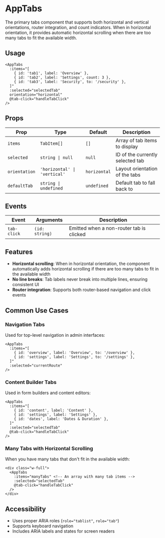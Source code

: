 # AppTabs

The primary tabs component that supports both horizontal and vertical orientations, router integration, and count indicators. When in horizontal orientation, it provides automatic horizontal scrolling when there are too many tabs to fit the available width.

## Usage

```vue
<AppTabs
  :items="[
    { id: 'tab1', label: 'Overview' },
    { id: 'tab2', label: 'Settings', count: 3 },
    { id: 'tab3', label: 'Security', to: '/security' },
  ]"
  :selected="selectedTab"
  orientation="horizontal"
  @tab-click="handleTabClick"
/>
```

## Props

| Prop          | Type                         | Default      | Description                      |
| ------------- | ---------------------------- | ------------ | -------------------------------- |
| `items`       | `TabItem[]`                  | `[]`         | Array of tab items to display    |
| `selected`    | `string \| null`             | `null`       | ID of the currently selected tab |
| `orientation` | `'horizontal' \| 'vertical'` | `horizontal` | Layout orientation of the tabs   |
| `defaultTab`  | `string \| undefined`        | `undefined`  | Default tab to fall back to      |

## Events

| Event       | Arguments      | Description                              |
| ----------- | -------------- | ---------------------------------------- |
| `tab-click` | `(id: string)` | Emitted when a non-router tab is clicked |

## Features

- **Horizontal scrolling**: When in horizontal orientation, the component automatically adds horizontal scrolling if there are too many tabs to fit in the available width
- **No line breaks**: Tab labels never break into multiple lines, ensuring consistent UI
- **Router integration**: Supports both router-based navigation and click events

## Common Use Cases

### Navigation Tabs

Used for top-level navigation in admin interfaces:

```vue
<AppTabs
  :items="[
    { id: 'overview', label: 'Overview', to: '/overview' },
    { id: 'settings', label: 'Settings', to: '/settings' },
  ]"
  :selected="currentRoute"
/>
```

### Content Builder Tabs

Used in form builders and content editors:

```vue
<AppTabs
  :items="[
    { id: 'content', label: 'Content' },
    { id: 'settings', label: 'Settings' },
    { id: 'dates', label: 'Dates & Duration' },
  ]"
  :selected="selectedTab"
  @tab-click="handleTabClick"
/>
```

### Many Tabs with Horizontal Scrolling

When you have many tabs that don't fit in the available width:

```vue
<div class="w-full">
  <AppTabs
    :items="manyTabs" <!-- An array with many tab items -->
    :selected="selectedTab"
    @tab-click="handleTabClick"
  />
</div>
```

## Accessibility

- Uses proper ARIA roles (`role="tablist"`, `role="tab"`)
- Supports keyboard navigation
- Includes ARIA labels and states for screen readers
